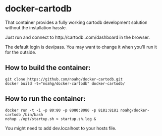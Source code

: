 docker-cartodb
==============

That container provides a fully working cartodb development solution
without the installation hassle.

Just run and connect to http://cartodb.<yourdomain>.com/dashboard in the browser.

The default login is dev/pass. You may want to change it when you'll run
it for the outside.

How to build the container:
--------------

```
git clone https://github.com/noahg/docker-cartodb.git
docker build -t="noahg/docker-cartodb" docker-cartodb/
```

How to run the container:
--------------

```
docker run -t -i -p 80:80 -p 8080:8080 -p 8181:8181 noahg/docker-cartodb /bin/bash
nohup ./opt/startup.sh > startup.sh.log &
```

You might need to add dev.localhost to your hosts file.

